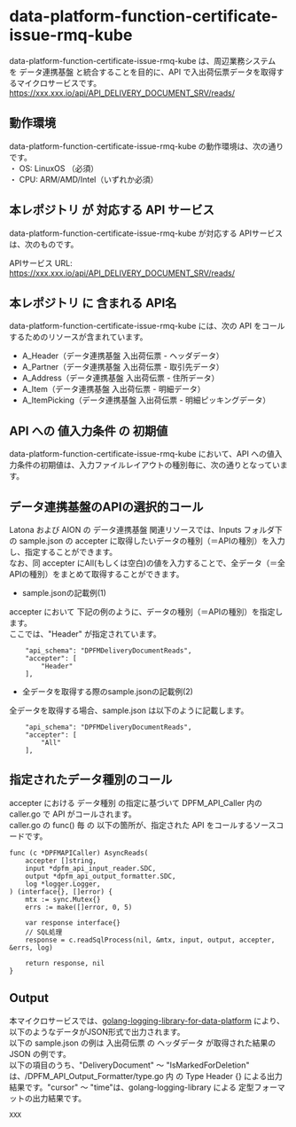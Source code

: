 # data-platform-function-certificate-issue-rmq-kube

data-platform-function-certificate-issue-rmq-kube は、周辺業務システム　を データ連携基盤 と統合することを目的に、API で入出荷伝票データを取得するマイクロサービスです。  
https://xxx.xxx.io/api/API_DELIVERY_DOCUMENT_SRV/reads/

## 動作環境

data-platform-function-certificate-issue-rmq-kube の動作環境は、次の通りです。  
・ OS: LinuxOS （必須）  
・ CPU: ARM/AMD/Intel（いずれか必須）  


## 本レポジトリ が 対応する API サービス
data-platform-function-certificate-issue-rmq-kube が対応する APIサービス は、次のものです。

APIサービス URL: https://xxx.xxx.io/api/API_DELIVERY_DOCUMENT_SRV/reads/

## 本レポジトリ に 含まれる API名
data-platform-function-certificate-issue-rmq-kube には、次の API をコールするためのリソースが含まれています。  

* A_Header（データ連携基盤 入出荷伝票 - ヘッダデータ）
* A_Partner（データ連携基盤 入出荷伝票 - 取引先データ）
* A_Address（データ連携基盤 入出荷伝票 - 住所データ）
* A_Item（データ連携基盤 入出荷伝票 - 明細データ）
* A_ItemPicking（データ連携基盤 入出荷伝票 - 明細ピッキングデータ）

## API への 値入力条件 の 初期値
data-platform-function-certificate-issue-rmq-kube において、API への値入力条件の初期値は、入力ファイルレイアウトの種別毎に、次の通りとなっています。  

## データ連携基盤のAPIの選択的コール

Latona および AION の データ連携基盤 関連リソースでは、Inputs フォルダ下の sample.json の accepter に取得したいデータの種別（＝APIの種別）を入力し、指定することができます。  
なお、同 accepter にAll(もしくは空白)の値を入力することで、全データ（＝全APIの種別）をまとめて取得することができます。  

* sample.jsonの記載例(1)  

accepter において 下記の例のように、データの種別（＝APIの種別）を指定します。  
ここでは、"Header" が指定されています。    
  
```
	"api_schema": "DPFMDeliveryDocumentReads",
	"accepter": [
		"Header"
	],
```
  
* 全データを取得する際のsample.jsonの記載例(2)  

全データを取得する場合、sample.json は以下のように記載します。  

```
	"api_schema": "DPFMDeliveryDocumentReads",
	"accepter": [
		"All"
	],
```

## 指定されたデータ種別のコール

accepter における データ種別 の指定に基づいて DPFM_API_Caller 内の caller.go で API がコールされます。  
caller.go の func() 毎 の 以下の箇所が、指定された API をコールするソースコードです。  

```
func (c *DPFMAPICaller) AsyncReads(
	accepter []string,
	input *dpfm_api_input_reader.SDC,
	output *dpfm_api_output_formatter.SDC,
	log *logger.Logger,
) (interface{}, []error) {
	mtx := sync.Mutex{}
	errs := make([]error, 0, 5)

	var response interface{}
	// SQL処理
	response = c.readSqlProcess(nil, &mtx, input, output, accepter, &errs, log)

	return response, nil
}
```

## Output  
本マイクロサービスでは、[golang-logging-library-for-data-platform](https://github.com/latonaio/golang-logging-library-for-data-platform) により、以下のようなデータがJSON形式で出力されます。  
以下の sample.json の例は 入出荷伝票 の ヘッダデータ が取得された結果の JSON の例です。  
以下の項目のうち、"DeliveryDocument" ～ "IsMarkedForDeletion" は、/DPFM_API_Output_Formatter/type.go 内 の Type Header {} による出力結果です。"cursor" ～ "time"は、golang-logging-library による 定型フォーマットの出力結果です。  

```
XXX
```
